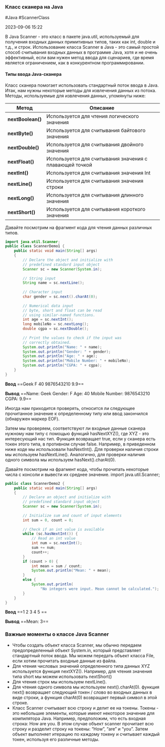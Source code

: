### Класс сканера на Java ###

#Java #ScannerClass

2023-09-06 15:22

В Java  Scanner - это класс в пакете java.util, используемый для получения входных данных примитивных типов, таких как int, double и т.д., и строк. Использование класса Scanner в Java - это самый простой способ считывания входных данных в программе Java, хотя и не очень эффективный, если вам нужен метод ввода для сценариев, где время является ограничением, как в конкурентном программировании.
#### Типы ввода Java-сканера ####

Класс сканера помогает использовать стандартный поток ввода в Java. Итак, нам нужны некоторые методы для извлечения данных из потока. Методы, используемые для извлечения данных, упомянуты ниже:

|Метод|Описание|
|---|---|
|**nextBoolean()**|Используется для чтения логического значения|
|**nextByte()**|Используется для считывания байтового значения|
|**nextDouble()**|Используется для считывания двойного значения|
|**nextFloat()**|Используется для считывания значения с плавающей точкой|
|**nextInt()**|Используется для считывания значения Int|
|**nextLine()**|Используется для считывания значения строки|
|**nextLong()**|Используется для считывания длинного значения|
|**nextShort()**|Используется для считывания короткого значения|

Давайте посмотрим на фрагмент кода для чтения данных различных типов.
```java
import java.util.Scanner;
public class ScannerDemo1 {
    public static void main(String[] args)
    {
        // Declare the object and initialize with
        // predefined standard input object
        Scanner sc = new Scanner(System.in);
 
        // String input
        String name = sc.nextLine();
 
        // Character input
        char gender = sc.next().charAt(0);
 
        // Numerical data input
        // byte, short and float can be read
        // using similar-named functions.
        int age = sc.nextInt();
        long mobileNo = sc.nextLong();
        double cgpa = sc.nextDouble();
 
        // Print the values to check if the input was
        // correctly obtained.
        System.out.println("Name: " + name);
        System.out.println("Gender: " + gender);
        System.out.println("Age: " + age);
        System.out.println("Mobile Number: " + mobileNo);
        System.out.println("CGPA: " + cgpa);
    }
}
```
**Ввод**
==Geek
F
40
9876543210
9.9==

**Вывод**
==Name: Geek
Gender: F
Age: 40
Mobile Number: 9876543210
CGPA: 9.9==

Иногда нам приходится проверять, относится ли следующее прочитанное значение к определенному типу или ввод закончился (обнаружен маркер EOF).

Затем мы проверяем, соответствуют ли входные данные сканера нужному нам типу с помощью функций hasNextXYZ(), где XYZ - это интересующий нас тип. Функция возвращает true, если у сканера есть токен этого типа, в противном случае false. Например, в приведенном ниже коде мы использовали hasNextInt(). Для проверки наличия строки мы используем hasNextLine(). Аналогично, для проверки наличия одного символа мы используем hasNext().charAt(0).

Давайте посмотрим на фрагмент кода, чтобы прочитать некоторые числа с консоли и вывести их среднее значение.
import java.util.Scanner;
``` java
public class ScannerDemo2 {
    public static void main(String[] args)
    {
        // Declare an object and initialize with
        // predefined standard input object
        Scanner sc = new Scanner(System.in);
 
        // Initialize sum and count of input elements
        int sum = 0, count = 0;
 
        // Check if an int value is available
        while (sc.hasNextInt()) {
            // Read an int value
            int num = sc.nextInt();
            sum += num;
            count++;
        }
        if (count > 0) {
            int mean = sum / count;
            System.out.println("Mean: " + mean);
        }
        else {
            System.out.println(
                "No integers were input. Mean cannot be calculated.");
        }
    }
}
```
**Ввод**
==1 2 3 4 5 ==

**Вывод**
==Mean: 3==
### Важные моменты о классе Java Scanner

- Чтобы создать объект класса Scanner, мы обычно передаем предопределенный объект System.in, который представляет стандартный поток ввода. Мы можем передать объект класса File, если хотим прочитать входные данные из файла.
- Для чтения числовых значений определенного типа данных XYZ используется функция nextXYZ(). Например, для чтения значения типа short мы можем использовать nextShort()
- Для чтения строк мы используем nextLine().
- Для чтения одного символа мы используем next().charAt(0). функция next() возвращает следующий токен / слово во входных данных в виде строки, а функция charAt(0) возвращает первый символ в этой строке.
- Класс Scanner считывает всю строку и делит ее на токены. Токены - это небольшие элементы, которые имеют некоторое значение для компилятора Java. Например, предположим, что есть входная строка: How are you.  В этом случае объект scanner прочитает всю строку и разделит строку на токены: “How”, “are” и “you”. Затем объект выполняет итерацию по каждому токену и считывает каждый токен, используя его различные методы.